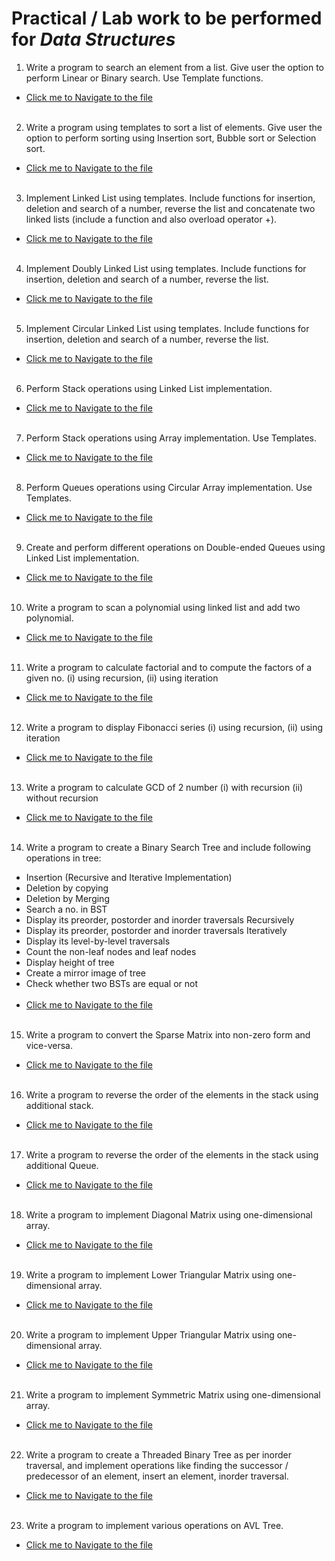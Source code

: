 # Practical / Lab work to be performed for <b><i>Data Structures </i></b>

1. Write a program to search an element from a list. Give user the option to perform Linear or Binary search. Use Template functions.

- [Click me to Navigate to the file](https://github.com/PriyanshuMallick/B.Sc.CollegeCodeBasics/tree/main/3rd_Semester/DS_in_JAVA/Practicals/$1_LinearOrBinarySearch.java)
  <br><br>

2. Write a program using templates to sort a list of elements. Give user the option to perform sorting using Insertion sort, Bubble sort or Selection sort.

- [Click me to Navigate to the file]()
  <br><br>

3. Implement Linked List using templates. Include functions for insertion, deletion and search of a number, reverse the list and concatenate two linked lists (include a function and also overload operator +).

- [Click me to Navigate to the file]()
  <br><br>

4. Implement Doubly Linked List using templates. Include functions for insertion, deletion and search of a number, reverse the list.

- [Click me to Navigate to the file]()
  <br><br>

5. Implement Circular Linked List using templates. Include functions for insertion, deletion and search of a number, reverse the list.

- [Click me to Navigate to the file]()
  <br><br>

6. Perform Stack operations using Linked List implementation.

- [Click me to Navigate to the file]()
  <br><br>

7. Perform Stack operations using Array implementation. Use Templates.

- [Click me to Navigate to the file]()
  <br><br>

8. Perform Queues operations using Circular Array implementation. Use Templates.

- [Click me to Navigate to the file]()
  <br><br>

9. Create and perform different operations on Double-ended Queues using Linked List implementation.

- [Click me to Navigate to the file]()
  <br><br>

10. Write a program to scan a polynomial using linked list and add two polynomial.

- [Click me to Navigate to the file]()
  <br><br>

11. Write a program to calculate factorial and to compute the factors of a given no.
    (i) using recursion, (ii) using iteration

- [Click me to Navigate to the file]()
  <br><br>

12. Write a program to display Fibonacci series (i) using recursion, (ii) using iteration

- [Click me to Navigate to the file]()
  <br><br>

13. Write a program to calculate GCD of 2 number (i) with recursion (ii) without recursion

- [Click me to Navigate to the file]()
  <br><br>

14. Write a program to create a Binary Search Tree and include following operations in tree:

- Insertion (Recursive and Iterative Implementation)
- Deletion by copying
- Deletion by Merging
- Search a no. in BST
- Display its preorder, postorder and inorder traversals Recursively
- Display its preorder, postorder and inorder traversals Iteratively
- Display its level-by-level traversals
- Count the non-leaf nodes and leaf nodes
- Display height of tree
- Create a mirror image of tree
- Check whether two BSTs are equal or not
  <br><br>
- [Click me to Navigate to the file]()
  <br><br>

15. Write a program to convert the Sparse Matrix into non-zero form and vice-versa.

- [Click me to Navigate to the file]()
  <br><br>

16. Write a program to reverse the order of the elements in the stack using additional stack.

- [Click me to Navigate to the file]()
  <br><br>

17. Write a program to reverse the order of the elements in the stack using additional Queue.

- [Click me to Navigate to the file]()
  <br><br>

18. Write a program to implement Diagonal Matrix using one-dimensional array.

- [Click me to Navigate to the file]()
  <br><br>

19. Write a program to implement Lower Triangular Matrix using one-dimensional array.

- [Click me to Navigate to the file]()
  <br><br>

20. Write a program to implement Upper Triangular Matrix using one-dimensional array.

- [Click me to Navigate to the file]()
  <br><br>

21. Write a program to implement Symmetric Matrix using one-dimensional array.

- [Click me to Navigate to the file]()
  <br><br>

22. Write a program to create a Threaded Binary Tree as per inorder traversal, and implement operations like finding the successor / predecessor of an element, insert an element, inorder traversal.

- [Click me to Navigate to the file]()
  <br><br>

23. Write a program to implement various operations on AVL Tree.

- [Click me to Navigate to the file]()
  <br><br>
